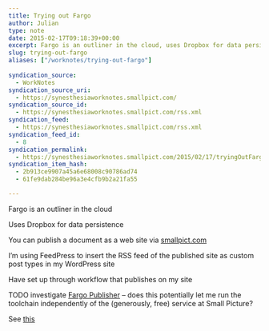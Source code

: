 ```yaml
---
title: Trying out Fargo
author: Julian
type: note
date: 2015-02-17T09:18:39+00:00
excerpt: Fargo is an outliner in the cloud, uses Dropbox for data persistence. I'm using FeedPress to insert the RSS feed of the published site as custom post types in my WordPress site
slug: trying-out-fargo 
aliases: ["/worknotes/trying-out-fargo"]
        
syndication_source:
  - WorkNotes
syndication_source_uri:
  - https://synesthesiaworknotes.smallpict.com/
syndication_source_id:
  - https://synesthesiaworknotes.smallpict.com/rss.xml
syndication_feed:
  - https://synesthesiaworknotes.smallpict.com/rss.xml
syndication_feed_id:
  - 8
syndication_permalink:
  - https://synesthesiaworknotes.smallpict.com/2015/02/17/tryingOutFargo.html
syndication_item_hash:
  - 2b913ce9907a45a6e68008c90786ad74
  - 61fe9dab284be96a3e4cfb9b2a21fa55

---
```

Fargo is an outliner in the cloud

Uses Dropbox for data persistence

You can publish a document as a web site via [smallpict.com][1]

I&#8217;m using FeedPress to insert the RSS feed of the published site as custom post types in my WordPress site

Have set up through workflow that publishes on my site

TODO investigate [Fargo Publisher][2] &#8211; does this potentially let me run the toolchain independently of the (generously, free) service at Small Picture?

See [this][3]

 [1]: https://synesthesiaworknotes.smallpict.com/2015/02/17/smallpict.com
 [2]: https://github.com/scripting/fargoPublisher
 [3]: https://fargo.io/docs/contentManagement/runningYourOwnServer.html
